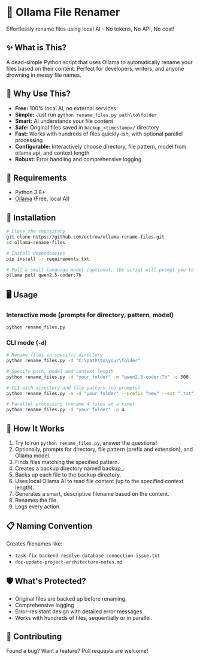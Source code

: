 # 🤖 Ollama File Renamer

Effortlessly rename files using local AI - No tokens, No API, No cost!

## ✨ What is This?

A dead-simple Python script that uses Ollama to automatically rename your files based on their content. Perfect for developers, writers, and anyone drowning in messy file names.

## 🚀 Why Use This?

- **Free:** 100% local AI, no external services
- **Simple:** Just run `python rename_files.py path\to\folder`
- **Smart:** AI understands your file content
- **Safe:** Original files saved in `backup_<timestamp>/` directory
- **Fast:** Works with hundreds of files quickly-ish, with optional parallel processing
- **Configurable:** Interactively choose directory, file pattern, model from ollama api, and context length
- **Robust:** Error handling and comprehensive logging

## 🔧 Requirements

- Python 3.8+
- [Ollama](https://ollama.com/) (Free, local AI)

## 💾 Installation

```bash
# Clone the repository
git clone https://github.com/octrow/ollama-rename-files.git
cd ollama-rename-files

# Install dependencies
pip install -r requirements.txt

# Pull a small language model (optional, the script will prompt you to choose)
ollama pull qwen2.5-coder:7b
```

## 🖥️ Usage

### Interactive mode (prompts for directory, pattern, model)
```bash
python rename_files.py
```

### CLI mode (`-d`)
```bash
# Rename files in specific directory
python rename_files.py -d "C:\path\to\your\folder"

# Specify path, model and context length
python rename_files.py -d "your_folder" -m "qwen2.5-coder:7b" -c 500

# CLI with directory and file pattern (no prompts)
python rename_files.py -a -d "your_folder" --prefix "new" --ext ".txt"

# Parallel processing (rename 4 files at a time)
python rename_files.py -d "your_folder" -p 4
```

## 🤔 How It Works

1. Try to run `python rename_files.py`, answer the questions!
2. Optionally, prompts for directory, file pattern (prefix and extension), and Ollama model.
3. Finds files matching the specified pattern.
4. Creates a backup directory named backup_<timestamp>.
5. Backs up each file to the backup directory.
6. Uses local Ollama AI to read file content (up to the specified context length).
7. Generates a smart, descriptive filename based on the content.
8. Renames the file.
9. Logs every action.

## 📋 Naming Convention

Creates filenames like:
- `task-fix-backend-resolve-database-connection-issue.txt`
- `doc-update-project-architecture-notes.md`

## 🛡️ What's Protected?

- Original files are backed up before renaming.
- Comprehensive logging
- Error-resistant design with detailed error messages.
- Works with hundreds of files, sequentially or in parallel.

## 🤝 Contributing

Found a bug? Want a feature? Pull requests are welcome!
